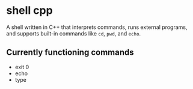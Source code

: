 # shell cpp
A shell written in C++ that interprets commands, runs external programs, and supports built-in commands like `cd`, `pwd`, and `echo`.  
## Currently functioning commands
- exit 0
- echo
- type 
